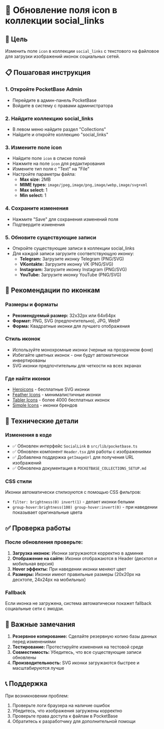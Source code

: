 # 📱 Обновление поля icon в коллекции social_links

## 🎯 Цель
Изменить поле `icon` в коллекции `social_links` с текстового на файловое для загрузки изображений иконок социальных сетей.

## 📋 Пошаговая инструкция

### 1. Откройте PocketBase Admin
- Перейдите в админ-панель PocketBase
- Войдите в систему с правами администратора

### 2. Найдите коллекцию social_links
- В левом меню найдите раздел "Collections"
- Найдите и откройте коллекцию "social_links"

### 3. Измените поле icon
- Найдите поле `icon` в списке полей
- Нажмите на поле `icon` для редактирования
- Измените тип поля с "Text" на "File"
- Настройте параметры файла:
  - **Max size:** 2MB
  - **MIME types:** `image/jpeg,image/png,image/webp,image/svg+xml`
  - **Max select:** 1
  - **Min select:** 1

### 4. Сохраните изменения
- Нажмите "Save" для сохранения изменений поля
- Подтвердите изменения

### 5. Обновите существующие записи
- Откройте существующие записи в коллекции social_links
- Для каждой записи загрузите соответствующую иконку:
  - **Telegram:** Загрузите иконку Telegram (PNG/SVG)
  - **VKontakte:** Загрузите иконку VK (PNG/SVG)
  - **Instagram:** Загрузите иконку Instagram (PNG/SVG)
  - **YouTube:** Загрузите иконку YouTube (PNG/SVG)

## 🎨 Рекомендации по иконкам

### Размеры и форматы
- **Рекомендуемый размер:** 32x32px или 64x64px
- **Формат:** PNG, SVG (предпочтительно), JPG, WebP
- **Форма:** Квадратные иконки для лучшего отображения

### Стиль иконок
- Используйте монохромные иконки (черные на прозрачном фоне)
- Избегайте цветных иконок - они будут автоматически инвертированы
- SVG иконки предпочтительны для четкости на всех экранах

### Где найти иконки
- [Heroicons](https://heroicons.com/) - бесплатные SVG иконки
- [Feather Icons](https://feathericons.com/) - минималистичные иконки
- [Tabler Icons](https://tabler-icons.io/) - более 4000 бесплатных иконок
- [Simple Icons](https://simpleicons.org/) - иконки брендов

## 🔧 Технические детали

### Изменения в коде
- ✅ Обновлен интерфейс `SocialLink` в `src/lib/pocketbase.ts`
- ✅ Обновлен компонент `Header.tsx` для работы с изображениями
- ✅ Добавлена поддержка `getImageUrl` для получения URL изображений
- ✅ Обновлена документация в `POCKETBASE_COLLECTIONS_SETUP.md`

### CSS стили
Иконки автоматически стилизуются с помощью CSS фильтров:
- `filter: brightness(0) invert(1)` - делает иконки белыми
- `group-hover:brightness(100) group-hover:invert(0)` - при наведении показывает оригинальные цвета

## ✅ Проверка работы

### После обновления проверьте:
1. **Загрузка иконок:** Иконки загружаются корректно в админке
2. **Отображение на сайте:** Иконки отображаются в Header (десктоп и мобильная версия)
3. **Hover эффекты:** При наведении иконки меняют цвет
4. **Размеры:** Иконки имеют правильные размеры (20x20px на десктопе, 24x24px на мобильных)

### Fallback
Если иконка не загружена, система автоматически покажет fallback социальные сети с эмодзи.

## 🚨 Важные замечания

1. **Резервное копирование:** Сделайте резервную копию базы данных перед изменениями
2. **Тестирование:** Протестируйте изменения на тестовой среде
3. **Совместимость:** Убедитесь, что все существующие записи обновлены
4. **Производительность:** SVG иконки загружаются быстрее и масштабируются лучше

## 📞 Поддержка

При возникновении проблем:
1. Проверьте логи браузера на наличие ошибок
2. Убедитесь, что изображения загружены корректно
3. Проверьте права доступа к файлам в PocketBase
4. Обратитесь к разработчику для дополнительной помощи
